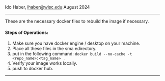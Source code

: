 
Ido Haber, ihaber@wisc.edu
August 2024

---

These are the necessary docker files to rebuild the image if necessary.

#### Steps of Operations:

1. Make sure you have docker engine / desktop on your machine.
2. Place all these files in the sma edirectory.
3. put in the following command: `docker build --no-cache -t <repo_name>:<tag_name> .` 
4. Verify your image works locally.
5. push to docker hub.

---


